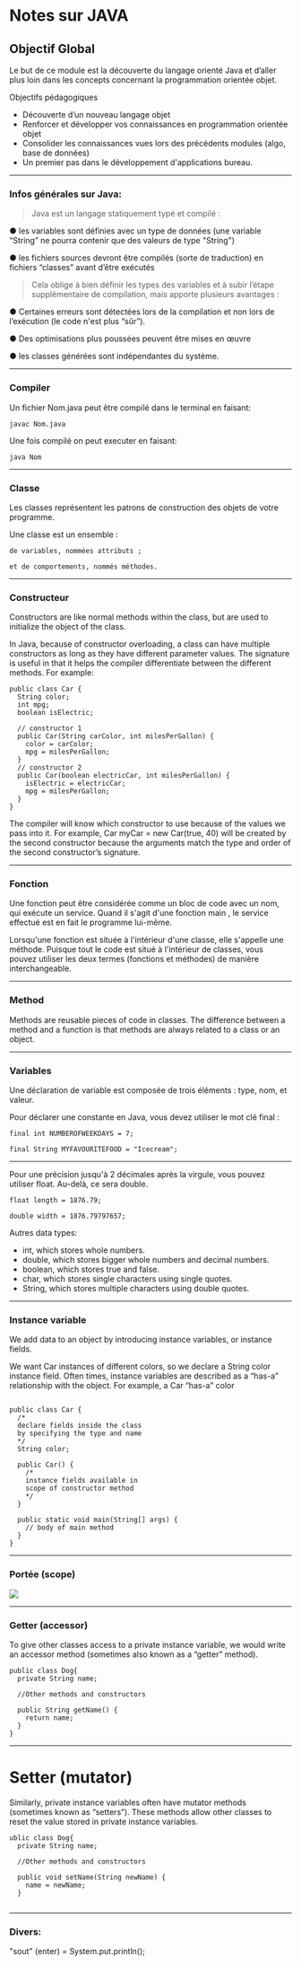 # Notes sur JAVA

## Objectif Global

Le but de ce module est la découverte du langage orienté Java et d’aller plus loin dans les concepts
concernant la programmation orientée objet.

Objectifs pédagogiques
- Découverte d’un nouveau langage objet
- Renforcer et développer vos connaissances en programmation orientée objet
- Consolider les connaissances vues lors des précédents modules (algo, base de données)
- Un premier pas dans le développement d'applications bureau.

---

### Infos générales sur Java:

>Java est un langage statiquement typé et compilé :

● les variables sont définies avec un type de données (une variable “String” ne pourra contenir
que des valeurs de type "String")

● les fichiers sources devront être compilés (sorte de traduction) en fichiers “classes” avant
d’être exécutés
 
>Cela oblige à bien définir les types des variables et à subir l’étape supplémentaire de compilation,
mais apporte plusieurs avantages :

● Certaines erreurs sont détectées lors de la compilation et non lors de l’exécution (le code
n'est plus “sûr”).

● Des optimisations plus poussées peuvent être mises en œuvre

● les classes générées sont indépendantes du système.

---

### Compiler

Un fichier Nom.java peut être compilé dans le terminal en faisant: 

```
javac Nom.java
```

Une fois compilé on peut executer en faisant: 

```
java Nom
```

---

### Classe

Les classes représentent les patrons de construction des objets de votre programme.


Une classe est un ensemble :

    de variables, nommées attributs ;

    et de comportements, nommés méthodes.

---

### Constructeur

Constructors are like normal methods within the class, but are used to initialize the object of the class. 

In Java, because of constructor overloading, a class can have multiple constructors as long as they have different parameter values. The signature is useful in that it helps the compiler differentiate between the different methods. For example:

```
public class Car {
  String color;
  int mpg;
  boolean isElectric;
 
  // constructor 1
  public Car(String carColor, int milesPerGallon) {
    color = carColor;
    mpg = milesPerGallon;
  }
  // constructor 2
  public Car(boolean electricCar, int milesPerGallon) {
    isElectric = electricCar;
    mpg = milesPerGallon;
  }
}
```

The compiler will know which constructor to use because of the values we pass into it. For example, Car myCar = new Car(true, 40) will be created by the second constructor because the arguments match the type and order of the second constructor’s signature.

---

### Fonction 

Une fonction peut être considérée comme un bloc de code avec un nom, qui exécute un service. Quand il s'agit d'une fonction   main  , le service effectué est en fait le programme lui-même.

Lorsqu'une fonction est située à l'intérieur d'une classe, elle s'appelle une méthode. Puisque tout le code est situé à l'intérieur de classes, vous pouvez utiliser les deux termes (fonctions et méthodes) de manière interchangeable.

---

### Method

Methods are reusable pieces of code in classes. The difference between a method and a function is that methods are always related to a class or an object.

---

### Variables

Une déclaration de variable est composée de trois éléments : type, nom, et valeur.


Pour déclarer une constante en Java, vous devez utiliser le mot clé final :

```
final int NUMBEROFWEEKDAYS = 7;
```

```
final String MYFAVOURITEFOOD = "Icecream";
```

---

Pour une précision jusqu'à 2 décimales après la virgule, vous pouvez utiliser float.  Au-delà, ce sera  double.

```
float length = 1876.79;
```

```
double width = 1876.79797657;
```

Autres data types:
* int, which stores whole numbers.
* double, which stores bigger whole numbers and decimal numbers.
* boolean, which stores true and false.
* char, which stores single characters using single quotes.
* String, which stores multiple characters using double quotes.

---

### Instance variable

We add data to an object by introducing instance variables, or instance fields.

We want Car instances of different colors, so we declare a String color instance field. Often times, instance variables are described as a “has-a” relationship with the object. For example, a Car “has-a” color


```

public class Car {
  /*
  declare fields inside the class
  by specifying the type and name
  */
  String color;
 
  public Car() {
    /* 
    instance fields available in
    scope of constructor method
    */
  }
 
  public static void main(String[] args) {
    // body of main method
  }
}
```

---

### Portée (scope)

![](https://user.oc-static.com/upload/2021/12/02/16384488903952_p1c5-2.png)

---

### Getter (accessor)

To give other classes access to a private instance variable, we would write an accessor method (sometimes also known as a “getter” method).

```
public class Dog{
  private String name;
 
  //Other methods and constructors
 
  public String getName() {
    return name;
  }
}
```

---

# Setter (mutator)

Similarly, private instance variables often have mutator methods (sometimes known as “setters”). These methods allow other classes to reset the value stored in private instance variables.

```
ublic class Dog{
  private String name;
 
  //Other methods and constructors
 
  public void setName(String newName) {
    name = newName;
  }
 
```

---



### Divers: 

"sout" (enter) = System.put.println();



